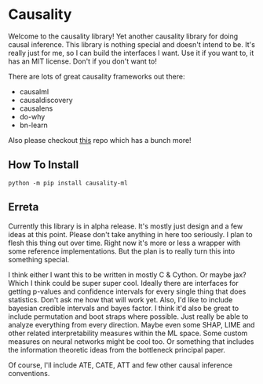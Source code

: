 # Causality

Welcome to the causality library!  Yet another causality library for doing causal inference.  This library is nothing special and doesn't intend to be.  It's really just for me, so I can build the interfaces I want.  Use it if you want to, it has an MIT license.  Don't if you don't want to!

There are lots of great causality frameworks out there:
* causalml
* causaldiscovery
* causalens
* do-why
* bn-learn 

Also please checkout [this](https://github.com/matteocourthoud/awesome-causal-inference/blob/main/src/libraries.md) repo which has a bunch more!

## How To Install

`python -m pip install causality-ml`

## Erreta

Currently this library is in alpha release.  It's mostly just design and a few ideas at this point.  Please don't take anything in here too seriously.  I plan to flesh this thing out over time.  Right now it's more or less a wrapper with some reference implementations.  But the plan is to really turn this into something special.

I think either I want this to be written in mostly C & Cython.  Or maybe jax?  Which I think could be super super cool.  Ideally there are interfaces for getting p-values and confidence intervals for every single thing that does statistics.  Don't ask me how that will work yet.  Also, I'd like to include bayesian credible intervals and bayes factor.  I think it'd also be great to include permutation and boot straps where possible.  Just really be able to analyze everything from every direction.  Maybe even some SHAP, LIME and other related interpretability measures within the ML space.  Some custom measures on neural networks might be cool too.  Or something that includes the information theoretic ideas from the bottleneck principal paper.

Of course, I'll include ATE, CATE, ATT and few other causal inference conventions.  